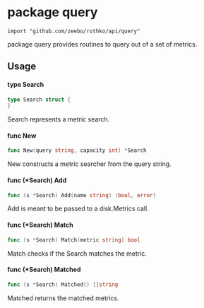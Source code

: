 # package query

`import "github.com/zeebo/rothko/api/query"`

package query provides routines to query out of a set of metrics.

## Usage

#### type Search

```go
type Search struct {
}
```

Search represents a metric search.

#### func  New

```go
func New(query string, capacity int) *Search
```
New constructs a metric searcher from the query string.

#### func (*Search) Add

```go
func (s *Search) Add(name string) (bool, error)
```
Add is meant to be passed to a disk.Metrics call.

#### func (*Search) Match

```go
func (s *Search) Match(metric string) bool
```
Match checks if the Search matches the metric.

#### func (*Search) Matched

```go
func (s *Search) Matched() []string
```
Matched returns the matched metrics.
